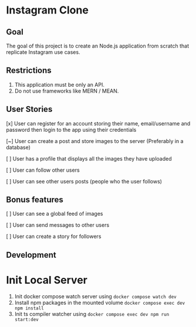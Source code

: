 # Instagram Clone

## Goal

The goal of this project is to create an Node.js application from scratch that replicate Instagram use cases. 

## Restrictions

1. This application must be only an API.
2. Do not use frameworks like MERN / MEAN.

## User Stories

[x] User can register for an account storing their name, email/username and password then login to the app using their credentials

[~] User can create a post and store images to the server (Preferably in a database)

[ ] User has a profile that displays all the images they have uploaded

[ ] User can follow other users

[ ] User can see other users posts (people who the user follows)

## Bonus features

[ ] User can see a global feed of images

[ ] User can send messages to other users

[ ] User can create a story for followers

## Development

# Init Local Server
1. Init docker compose watch server using `docker compose watch dev`
2. Install npm packages in the mounted volume `docker compose exec dev npm install`
3. Init ts compiler watcher using `docker compose exec dev npm run start:dev`